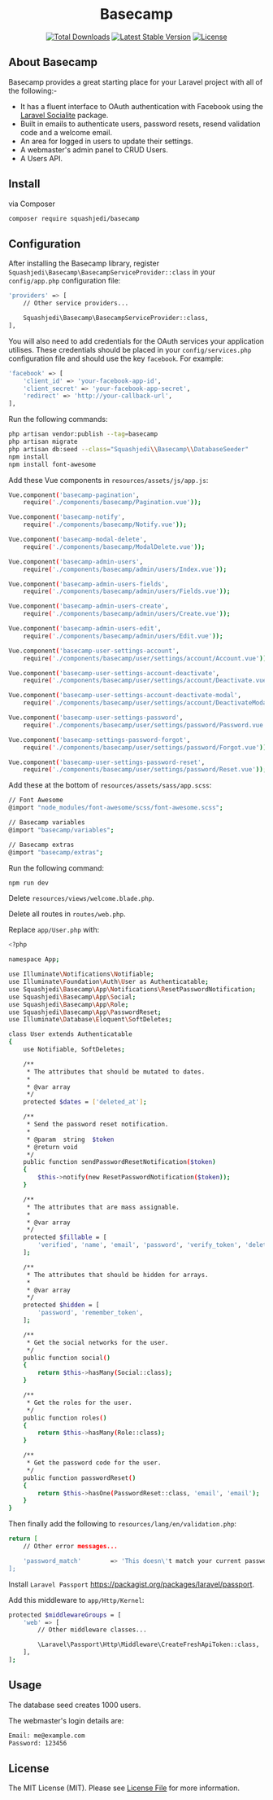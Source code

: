 <h1 align="center">Basecamp</h1>

<p align="center">
<a href="https://packagist.org/packages/squashjedi/basecamp"><img src="https://poser.pugx.org/squashjedi/basecamp/d/total.svg" alt="Total Downloads"></a>
<a href="https://packagist.org/packages/squashjedi/basecamp"><img src="https://poser.pugx.org/squashjedi/basecamp/v/stable.svg" alt="Latest Stable Version"></a>
<a href="https://packagist.org/packages/squashjedi/basecamp"><img src="https://poser.pugx.org/squashjedi/basecamp/license.svg" alt="License"></a>
</p>

## About Basecamp

Basecamp provides a great starting place for your Laravel project with all of the following:-
* It has a fluent interface to OAuth authentication with Facebook using the [Laravel Socialite](https://github.com/laravel/socialite) package.
* Built in emails to authenticate users, password resets, resend validation code and a welcome email.
* An area for logged in users to update their settings.
* A webmaster's admin panel to CRUD Users.
* A Users API.

## Install

via Composer

``` bash
composer require squashjedi/basecamp
```

## Configuration

After installing the Basecamp library, register `Squashjedi\Basecamp\BasecampServiceProvider::class` in your `config/app.php` configuration file:

``` bash
'providers' => [
    // Other service providers...

    Squashjedi\Basecamp\BasecampServiceProvider::class,
],
```

You will also need to add credentials for the OAuth services your application utilises. These credentials should be placed in your `config/services.php` configuration file and should use the key `facebook`. For example:

``` bash
'facebook' => [
    'client_id' => 'your-facebook-app-id',
    'client_secret' => 'your-facebook-app-secret',
    'redirect' => 'http://your-callback-url',
],
```

Run the following commands:
``` bash
php artisan vendor:publish --tag=basecamp
php artisan migrate
php artisan db:seed --class="Squashjedi\\Basecamp\\DatabaseSeeder"
npm install
npm install font-awesome
```

Add these Vue components in `resources/assets/js/app.js`:
``` bash
Vue.component('basecamp-pagination',
    require('./components/basecamp/Pagination.vue'));

Vue.component('basecamp-notify',
    require('./components/basecamp/Notify.vue'));

Vue.component('basecamp-modal-delete',
    require('./components/basecamp/ModalDelete.vue'));

Vue.component('basecamp-admin-users',
    require('./components/basecamp/admin/users/Index.vue'));

Vue.component('basecamp-admin-users-fields',
    require('./components/basecamp/admin/users/Fields.vue'));

Vue.component('basecamp-admin-users-create',
    require('./components/basecamp/admin/users/Create.vue'));

Vue.component('basecamp-admin-users-edit',
    require('./components/basecamp/admin/users/Edit.vue'));

Vue.component('basecamp-user-settings-account',
    require('./components/basecamp/user/settings/account/Account.vue'));

Vue.component('basecamp-user-settings-account-deactivate',
    require('./components/basecamp/user/settings/account/Deactivate.vue'));

Vue.component('basecamp-user-settings-account-deactivate-modal',
    require('./components/basecamp/user/settings/account/DeactivateModal.vue'));

Vue.component('basecamp-user-settings-password',
    require('./components/basecamp/user/settings/password/Password.vue'));

Vue.component('basecamp-settings-password-forgot',
    require('./components/basecamp/user/settings/password/Forgot.vue'));

Vue.component('basecamp-user-settings-password-reset',
    require('./components/basecamp/user/settings/password/Reset.vue'));
```

Add these at the bottom of `resources/assets/sass/app.scss`:
``` bash
// Font Awesome
@import "node_modules/font-awesome/scss/font-awesome.scss";

// Basecamp variables
@import "basecamp/variables";

// Basecamp extras
@import "basecamp/extras";
```

Run the following command:
``` bash
npm run dev
```

Delete `resources/views/welcome.blade.php`.

Delete all routes in `routes/web.php`.

Replace `app/User.php` with:
``` bash
<?php

namespace App;

use Illuminate\Notifications\Notifiable;
use Illuminate\Foundation\Auth\User as Authenticatable;
use Squashjedi\Basecamp\App\Notifications\ResetPasswordNotification;
use Squashjedi\Basecamp\App\Social;
use Squashjedi\Basecamp\App\Role;
use Squashjedi\Basecamp\App\PasswordReset;
use Illuminate\Database\Eloquent\SoftDeletes;

class User extends Authenticatable
{
    use Notifiable, SoftDeletes;

    /**
     * The attributes that should be mutated to dates.
     *
     * @var array
     */
    protected $dates = ['deleted_at'];

    /**
     * Send the password reset notification.
     *
     * @param  string  $token
     * @return void
     */
    public function sendPasswordResetNotification($token)
    {
        $this->notify(new ResetPasswordNotification($token));
    }

    /**
     * The attributes that are mass assignable.
     *
     * @var array
     */
    protected $fillable = [
        'verified', 'name', 'email', 'password', 'verify_token', 'deleted_at'
    ];

    /**
     * The attributes that should be hidden for arrays.
     *
     * @var array
     */
    protected $hidden = [
        'password', 'remember_token',
    ];

    /**
     * Get the social networks for the user.
     */
    public function social()
    {
        return $this->hasMany(Social::class);
    }

    /**
     * Get the roles for the user.
     */
    public function roles()
    {
        return $this->hasMany(Role::class);
    }

    /**
     * Get the password code for the user.
     */
    public function passwordReset()
    {
        return $this->hasOne(PasswordReset::class, 'email', 'email');
    }
}
```

Then finally add the following to `resources/lang/en/validation.php`:
``` bash
return [
    // Other error messages...

    'password_match'        => 'This doesn\'t match your current password',
];
```

Install `Laravel Passport` https://packagist.org/packages/laravel/passport.

Add this middleware to `app/Http/Kernel`:
``` bash
protected $middlewareGroups = [
    'web' => [
        // Other middleware classes...

        \Laravel\Passport\Http\Middleware\CreateFreshApiToken::class,
    ],
];
``` 

## Usage

The database seed creates 1000 users.

The webmaster's login details are:
``` bash
Email: me@example.com
Password: 123456
```

## License

The MIT License (MIT). Please see [License File](LICENSE.md) for more information.